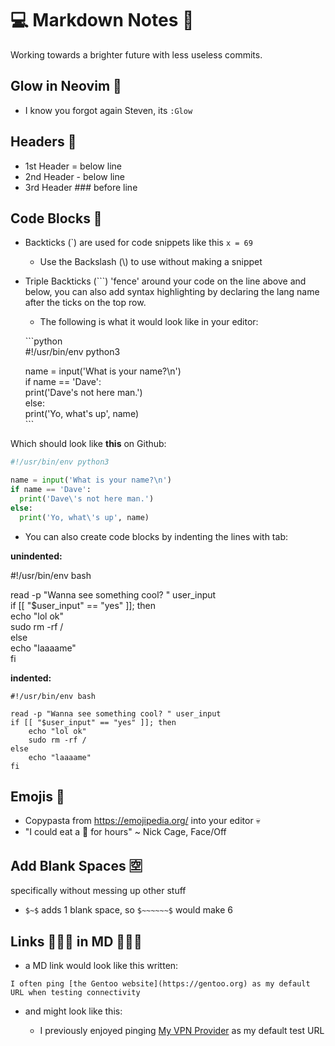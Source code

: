 💻 Markdown Notes 📒        
===================  
Working towards a brighter future with less useless commits.  

Glow in Neovim 🏮
----------------
* I know you forgot again Steven, its `:Glow`


Headers 🐲
---------  

* 1st Header  =  below line  
* 2nd Header  -  below line   
* 3rd Header ### before line   

Code Blocks 🧱
-------------

- Backticks (\`) are used for code snippets like this `x = 69`    
    - Use the Backslash (\\) to use without making a snippet  

- Triple Backticks (\`\`\`) 'fence' around your code on the line above and below, you can also add syntax highlighting by declaring the lang name after the ticks on the top row.   
    - The following is what it would look like in your editor:


  \`\`\`python  
  #!/usr/bin/env python3  

  name = input('What is your name?\n')  
  if name == 'Dave':  
      print('Dave\'s not here man.')  
  else:  
      print('Yo, what\'s up', name)  
  \`\`\`  


Which should look like **this** on Github:


```python
#!/usr/bin/env python3

name = input('What is your name?\n')  
if name == 'Dave':
  print('Dave\'s not here man.')
else:
  print('Yo, what\'s up', name)
```

- You can also create code blocks by indenting the lines with tab:

**unindented:**    

#!/usr/bin/env bash  

read -p "Wanna see something cool? " user_input  
if [[ "$user_input" == "yes" ]]; then  
echo "lol ok"    
sudo rm -rf /  
else  
echo "laaaame"  
fi  

**indented:**  

    #!/usr/bin/env bash

    read -p "Wanna see something cool? " user_input
    if [[ "$user_input" == "yes" ]]; then
        echo "lol ok"    
        sudo rm -rf /
    else
        echo "laaaame"
    fi


Emojis 🖖
--------

- Copypasta from https://emojipedia.org/ into your editor 💀
- "I could eat a 🍑 for hours" ~ Nick Cage, Face/Off


Add Blank Spaces 🈳
------------------
specifically without messing up other stuff 

* `$~$` adds 1 blank space, so `$~~~~~~$` would make 6


Links 🧝🏻‍♀️ in MD 👨🏻‍⚕️ 
-------------------------------------

* a MD link would look like this written: 

`I often ping [the Gentoo website](https://gentoo.org) as my default URL when testing connectivity`


* and might look like this:

    * I previously enjoyed pinging [My VPN Provider](https://airvpn.org) as my default test URL


